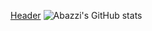 [Header](header.png)
![Abazzi's GitHub stats](https://github-readme-stats-abazzi.vercel.app/api?username=Abazzi&show_icons=true&theme=radical)

<!--**Abazzi/Abazzi** is a ✨ _special_ ✨ repository because its `README.md` (this file) appears on your GitHub profile.

Here are some ideas to get you started:

- 🔭 I’m currently working on ...
- 🌱 I’m currently learning ...
- 👯 I’m looking to collaborate on ...
- 🤔 I’m looking for help with ...
- 💬 Ask me about ...
- 📫 How to reach me: ...
- 😄 Pronouns: ...
- ⚡ Fun fact: ...
-->
